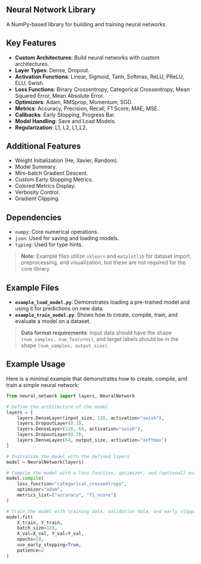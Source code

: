 ## Neural Network Library

A NumPy-based library for building and training neural networks.

## Key Features

- **Custom Architectures**: Build neural networks with custom architectures.
- **Layer Types**: Dense, Dropout.
- **Activation Functions**: Linear, Sigmoid, Tanh, Softmax, ReLU, PReLU, ELU, Swish.
- **Loss Functions**: Binary Crossentropy, Categorical Crossentropy, Mean Squared Error, Mean Absolute Error.
- **Optimizers**: Adam, RMSprop, Momentum, SGD.
- **Metrics**: Accuracy, Precision, Recall, F1 Score, MAE, MSE.
- **Callbacks**: Early Stopping, Progress Bar.
- **Model Handling**: Save and Load Models.
- **Regularization**: L1, L2, L1_L2.

## Additional Features

- Weight Initialization (He, Xavier, Random).
- Model Summary.
- Mini-batch Gradient Descent.
- Custom Early Stopping Metrics.
- Colored Metrics Display.
- Verbosity Control.
- Gradient Clipping.

## Dependencies

- `numpy`: Core numerical operations.
- `json`: Used for saving and loading models.
- `typing`: Used for type hints.

> **Note**: Example files utilize `sklearn` and `matplotlib` for dataset import, preprocessing, and visualization, but these are not required for the core library.

## Example Files

- **`example_load_model.py`**: Demonstrates loading a pre-trained model and using it for predictions on new data.
- **`example_train_model.py`**: Shows how to create, compile, train, and evaluate a model on a dataset.

> **Data format requirements**: Input data should have the shape `(num_samples, num_features)`, and target labels should be in the shape `(num_samples, output_size)`.

## Example Usage

Here is a minimal example that demonstrates how to create, compile, and train a simple neural network:

```python
from neural_network import layers, NeuralNetwork

# Define the architecture of the model
layers = [
    layers.DenseLayer(input_size, 128, activation="swish"),
    layers.DropoutLayer(0.3),
    layers.DenseLayer(128, 64, activation="swish"),
    layers.DropoutLayer(0.3),
    layers.DenseLayer(64, output_size, activation="softmax")
]

# Initialize the model with the defined layers
model = NeuralNetwork(layers)

# Compile the model with a loss function, optimizer, and (optional) evaluation metrics
model.compile(
    loss_function="categorical_crossentropy",
    optimizer="adam",
    metrics_list=["accuracy", "f1_score"]
)

# Train the model with training data, validation data, and early stopping
model.fit(
    X_train, Y_train,
    batch_size=128,
    X_val=X_val, Y_val=Y_val,
    epochs=10,
    use_early_stopping=True,
    patience=2
)
```
